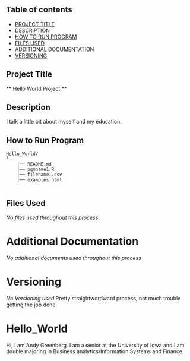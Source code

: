 ## Table of contents
- [PROJECT TITLE](#Project-Title)
- [DESCRIPTION](#Description)
- [HOW TO RUN PROGRAM](#How-to-run-program)
- [FILES USED](#files-used)
- [ADDITIONAL DOCUMENTATION](#additional-documentation)
- [VERSIONING](#versioning)


## Project Title
** Hello World Project **

## Description
I talk a little bit about myself and my education.

## How to Run Program
```text
Hello_World/
└── 
    │── README.md
    │── pgmname1.R
    │── filename1.csv
    │── examples.html
   
```

## Files Used
*No files used throughout this process*

# Additional Documentation
*No additional documents used throughout this process*

# Versioning
*No Versioning used* 
Pretty straightwordward process, not much trouble getting the job done.




# Hello_World

Hi, I am Andy Greenberg. I am a senior at the University of Iowa and I am double majoring in Business analytics/Information Systems and Finance.
